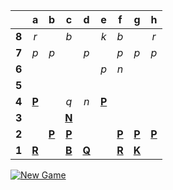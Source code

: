 |     |  a  |  b  |  c  |  d  |  e  |  f  |  g  |  h  |
|:---:|:---:|:---:|:---:|:---:|:---:|:---:|:---:|:---:|
|  **8**  |  _r_  |     |  _b_  |     |  _k_  |  _b_  |     |  _r_  |
|  **7**  |  _p_  |  _p_  |     |  _p_  |     |  _p_  |  _p_  |  _p_  |
|  **6**  |     |     |     |     |  _p_  |  _n_  |     |     |
|  **5**  |     |     |     |     |     |     |     |     |
|  **4**  |  [**P**](https://readme-chess.azurewebsites.net/select?square=a4)  |     |  _q_  |  _n_  |  [**P**](https://readme-chess.azurewebsites.net/select?square=e4)  |     |     |     |
|  **3**  |     |     |  [**N**](https://readme-chess.azurewebsites.net/select?square=c3)  |     |     |     |     |     |
|  **2**  |     |  [**P**](https://readme-chess.azurewebsites.net/select?square=b2)  |  [**P**](https://github.com/grim-kalman)  |     |     |  [**P**](https://readme-chess.azurewebsites.net/select?square=f2)  |  [**P**](https://readme-chess.azurewebsites.net/select?square=g2)  |  [**P**](https://readme-chess.azurewebsites.net/select?square=h2)  |
|  **1**  |  [**R**](https://readme-chess.azurewebsites.net/select?square=a1)  |     |  [**B**](https://readme-chess.azurewebsites.net/select?square=c1)  |  [**Q**](https://readme-chess.azurewebsites.net/select?square=d1)  |     |  [**R**](https://readme-chess.azurewebsites.net/select?square=f1)  |  [**K**](https://readme-chess.azurewebsites.net/select?square=g1)  |     |

[![New Game](https://img.shields.io/badge/new_game-4CAF50)](https://readme-chess.azurewebsites.net/new)